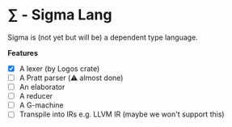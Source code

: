 # $\sum$ - Sigma Lang

Sigma is (not yet but will be) a dependent type language.

**Features**
- [x] A lexer (by Logos crate)
- [ ] A Pratt parser (⚠️ almost done)
- [ ] An elaborator
- [ ] A reducer
- [ ] A G-machine
- [ ] Transpile into IRs e.g. LLVM IR (maybe we won't support this)
